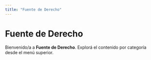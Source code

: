 ```yaml
---
title: "Fuente de Derecho"
---
```


# Fuente de Derecho

Bienvenido/a a **Fuente de Derecho**. Explorá el contenido por categoría desde el menú superior.
